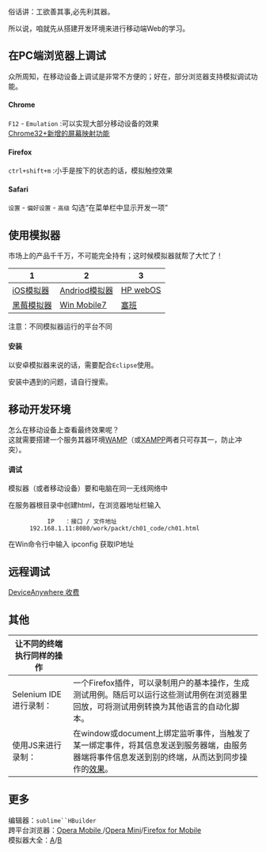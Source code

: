 俗话讲：工欲善其事,必先利其器。

所以说，咱就先从搭建开发环境来进行移动端Web的学习。

## 在PC端浏览器上调试
众所周知，在移动设备上调试是非常不方便的；好在，部分浏览器支持模拟调试功能。

#### Chrome
`F12` - `Emulation` :可以实现大部分移动设备的效果<br/>
[Chrome32+新增的屏幕映射功能](https://developers.google.com/chrome-developer-tools/docs/remote-debugging)

#### Firefox
`ctrl+shift+m` :小手是按下的状态的话，模拟触控效果

#### Safari
`设置` - `偏好设置` - `高级` 勾选“在菜单栏中显示开发一项”



## 使用模拟器
市场上的产品千千万，不可能完全持有；这时候模拟器就帮了大忙了！

|1|2|3|
|----|----|----|
|[iOS模拟器](http://developer.apple.com/devcenter/ios/index.action#downloads)|[Andriod模拟器](http://developer.android.com/sdk/index.html)|[HP webOS](http://developer.palm.com/index.php?option=com_content&view=article&id=1788&itemid=55)|
|[黑莓模拟器](http://us.blackberry.com/developers/resources/simulators.jsp)|[Win Mobile7](http://www.microsoft.com/downloads/en/details.aspx?amilyID=04704acf-a63a-4f97-952c-8b51b34b00ce)|[塞班](http://www.forum.nokia.com/info/sw.nokia.com/id/ec866fab-4b76-49f6-b5a5-af0631419e9c/s60_all_in_one_sdks.html)|
注意：不同模拟器运行的平台不同

#### 安装
以安卓模拟器来说的话，需要配合`Eclipse`使用。

安装中遇到的问题，请自行搜索。



## 移动开发环境
怎么在移动设备上查看最终效果呢？<br/>
这就需要搭建一个服务其器环境[WAMP](http://www.w3cfuns.com/blog-5425789-5398168.html)（或[XAMPP](https://www.apachefriends.org/en/index.html)两者只可存其一，防止冲突）。

#### 调试
模拟器（或者移动设备）要和电脑在同一无线网络中

在服务器根目录中创建html，在浏览器地址栏输入
````
           IP   ：接口 / 文件地址
      192.168.1.11:8080/work/packt/ch01_code/ch01.html
````
在Win命令行中输入   ipconfig  获取IP地址



## 远程调试
[DeviceAnywhere 收费](http://www.deviceanywhere.com/)



## 其他
|让不同的终端执行同样的操作||
|----|----|
|Selenium IDE进行录制：| 一个Firefox插件，可以录制用户的基本操作，生成测试用例。随后可以运行这些测试用例在浏览器里回放，可将测试用例转换为其他语言的自动化脚本。|
|使用JS来进行录制：| 在window或document上绑定监听事件，当触发了某一绑定事件，将其信息发送到服务器端，由服务器端将事件信息发送到别的终端，从而达到同步操作的[效果](https://github.com/luics/luics.github.com/blob/master/cew/actAync.zip)。|



## 更多
编辑器：`sublime``HBuilder`<br/>
跨平台浏览器：[Opera Mobile ](http://www.opera.com/developer/tools/)/[Opera Mini](http://www.opera.com/developer/tools/http://www.opera.com/mobile/demo/)/[Firefox for Mobile](http://www.mozilla.com/en-us/mobile/download)<br/>
模拟器大全：[A](https://github.com/h5bp/mobile-boilerplate/wiki/mobile-emulators-&-simulators)/[B](http://www.mobilexweb.com/emulators)
